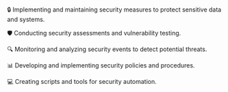 🔒 Implementing and maintaining security measures to protect sensitive data and systems.

🛡️ Conducting security assessments and vulnerability testing.

🔍 Monitoring and analyzing security events to detect potential threats.

📊 Developing and implementing security policies and procedures.

💻 Creating scripts and tools for security automation.
